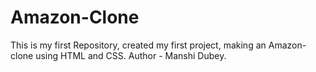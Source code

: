 # Amazon-Clone
This is my first Repository, created my first project, making an Amazon-clone using HTML and CSS.
Author - Manshi Dubey.
